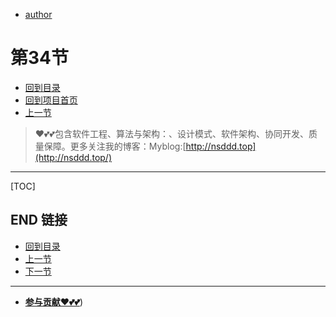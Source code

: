 + [author](https://github.com/3293172751)
# 第34节
+ [回到目录](../README.md)
+ [回到项目首页](../../README.md)
+ [上一节](33.md)
> ❤️💕💕包含软件工程、算法与架构：、设计模式、软件架构、协同开发、质量保障。更多关注我的博客：Myblog:[http://nsddd.top](http://nsddd.top/)
---
[TOC]





## END 链接
+ [回到目录](../README.md)
+ [上一节](33.md)
+ [下一节](35.md)
---
+ [**参与贡献❤️💕💕**](https://nsddd.top/archives/contributors))